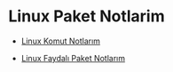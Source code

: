 # Linux Paket Notlarim

- [Linux Komut Notlarım](https://github.com/kaankaltakkiran/Linux_notlarim/tree/main/linux_notlarim/notlarim/komut_notlarim)

- [Linux Faydalı Paket Notlarım](https://github.com/kaankaltakkiran/Linux_notlarim/tree/main/linux_notlarim/notlarim/faydali_paketler)
